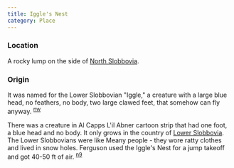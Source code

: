 ```yaml
---
title: Iggle's Nest
category: Place
---
```

### Location

A rocky lump on the side of [North Slobbovia](North-Slobbovia).

### Origin

It was named for the Lower Slobbovian "Iggle," a creature with a large blue head, no feathers, no body, two large clawed feet, that somehow can fly anyway. <sup>[nw][]</sup>

There was a creature in Al Capps L'il Abner cartoon strip that had one foot, a blue head and no body. It only grows in the country of [Lower Slobbovia](Lower-Slobbovia). The Lower Slobbovians were like Meany people - they wore ratty clothes and lived in snow holes. Ferguson used the Iggle's Nest for a jump takeoff and got 40-50 ft of air. <sup>[n9][]</sup>


[nw]: Names-Walt "Meany Names by Walter Little, 1984"
[n9]: Names-2009 "Meany Names, by Brian Thompson & Emilio Marasco"
